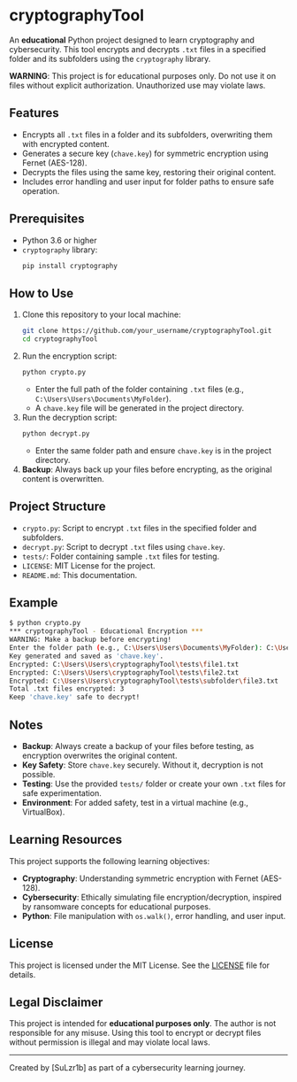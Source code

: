 # cryptographyTool

An **educational** Python project designed to learn cryptography and cybersecurity. This tool encrypts and decrypts `.txt` files in a specified folder and its subfolders using the `cryptography` library.

**WARNING**: This project is for educational purposes only. Do not use it on files without explicit authorization. Unauthorized use may violate laws.

## Features
- Encrypts all `.txt` files in a folder and its subfolders, overwriting them with encrypted content.
- Generates a secure key (`chave.key`) for symmetric encryption using Fernet (AES-128).
- Decrypts the files using the same key, restoring their original content.
- Includes error handling and user input for folder paths to ensure safe operation.

## Prerequisites
- Python 3.6 or higher
- `cryptography` library:
  ```bash
  pip install cryptography
  ```

## How to Use
1. Clone this repository to your local machine:
   ```bash
   git clone https://github.com/your_username/cryptographyTool.git
   cd cryptographyTool
   ```
2. Run the encryption script:
   ```bash
   python crypto.py
   ```
   - Enter the full path of the folder containing `.txt` files (e.g., `C:\Users\Users\Documents\MyFolder`).
   - A `chave.key` file will be generated in the project directory.
3. Run the decryption script:
   ```bash
   python decrypt.py
   ```
   - Enter the same folder path and ensure `chave.key` is in the project directory.
4. **Backup**: Always back up your files before encrypting, as the original content is overwritten.

## Project Structure
- `crypto.py`: Script to encrypt `.txt` files in the specified folder and subfolders.
- `decrypt.py`: Script to decrypt `.txt` files using `chave.key`.
- `tests/`: Folder containing sample `.txt` files for testing.
- `LICENSE`: MIT License for the project.
- `README.md`: This documentation.

## Example
```bash
$ python crypto.py
*** cryptographyTool - Educational Encryption ***
WARNING: Make a backup before encrypting!
Enter the folder path (e.g., C:\Users\Users\Documents\MyFolder): C:\Users\Users\cryptographyTool\tests
Key generated and saved as 'chave.key'.
Encrypted: C:\Users\Users\cryptographyTool\tests\file1.txt
Encrypted: C:\Users\Users\cryptographyTool\tests\file2.txt
Encrypted: C:\Users\Users\cryptographyTool\tests\subfolder\file3.txt
Total .txt files encrypted: 3
Keep 'chave.key' safe to decrypt!
```

## Notes
- **Backup**: Always create a backup of your files before testing, as encryption overwrites the original content.
- **Key Safety**: Store `chave.key` securely. Without it, decryption is not possible.
- **Testing**: Use the provided `tests/` folder or create your own `.txt` files for safe experimentation.
- **Environment**: For added safety, test in a virtual machine (e.g., VirtualBox).

## Learning Resources
This project supports the following learning objectives:
- **Cryptography**: Understanding symmetric encryption with Fernet (AES-128).
- **Cybersecurity**: Ethically simulating file encryption/decryption, inspired by ransomware concepts for educational purposes.
- **Python**: File manipulation with `os.walk()`, error handling, and user input.



## License
This project is licensed under the MIT License. See the [LICENSE](LICENSE) file for details.

## Legal Disclaimer
This project is intended for **educational purposes only**. The author is not responsible for any misuse. Using this tool to encrypt or decrypt files without permission is illegal and may violate local laws.

---
Created by [SuLzr1b] as part of a cybersecurity learning journey.
